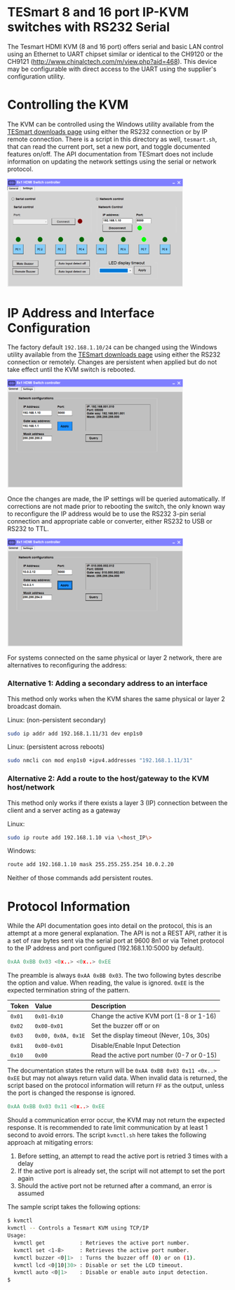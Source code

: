 # TESmart 8 and 16 port IP-KVM switches with RS232 Serial

The Tesmart HDMI KVM (8 and 16 port) offers serial and basic LAN control using an Ethernet to UART chipset similar or identical to the CH9120 or the CH9121 (http://www.chinalctech.com/m/view.php?aid=468). This device may be configurable with direct access to the UART using the supplier's configuration utility.

# Controlling the KVM
The KVM can be controlled using the Windows utility available from the [TESmart downloads page](https://buytesmart.com/pages/downloads) using either the RS232 connection or by IP remote connection. There is a script in this directory as well, `tesmart.sh`, that can read the current port, set a new port, and toggle documented features on/off. The API documentation from TESmart does not include information on updating the network settings using the serial or network protocol.

<img src="/tesmart/images/tesmart_controller_1.png" alt="TESmart 8-Port Controller" width=400>

# IP Address and Interface Configuration

The factory default `192.168.1.10/24` can be changed using the Windows utility available from the [TESmart downloads page](https://buytesmart.com/pages/downloads) using either the RS232 connection or remotely. Changes are persistent when applied but do not take effect until the KVM switch is rebooted.

<img src="/tesmart/images/tesmart_controller_2.png" alt="TESmart 8-Port Controller" width=400>

Once the changes are made, the IP settings will be queried automatically. If corrections are not made prior to rebooting the switch, the only known way to reconfigure the IP address would be to use the RS232 3-pin serial connection and appropriate cable or converter, either RS232 to USB or RS232 to TTL.

<img src="/tesmart/images/tesmart_controller_3.png" alt="TESmart 8-Port Controller" width=400>

For systems connected on the same physical or layer 2 network, there are alternatives to reconfiguring the address:

### Alternative 1: Adding a secondary address to an interface
This method only works when the KVM shares the same physical or layer 2 broadcast domain.

Linux: (non-persistent secondary)
```bash
sudo ip addr add 192.168.1.11/31 dev enp1s0
```

Linux: (persistent across reboots)
```bash
sudo nmcli con mod enp1s0 +ipv4.addresses "192.168.1.11/31"
```

### Alternative 2: Add a route to the host/gateway to the KVM host/network
This method only works if there exists a layer 3 (IP) connection between the client and a server acting as a gateway

Linux:
```bash
sudo ip route add 192.168.1.10 via \<host_IP\>
```

Windows:
```bat
route add 192.168.1.10 mask 255.255.255.254 10.0.2.20
```

Neither of those commands add persistent routes.

# Protocol Information
While the API documentation goes into detail on the protocol, this is an attempt at a more general explanation. The API is not a REST API, rather it is a set of raw bytes sent via the serial port at 9600 8n1 or via Telnet protocol to the IP address and port configured (192.168.1.10:5000 by default).

```h
0xAA 0xBB 0x03 <0x..> <0x..> 0xEE
```

The preamble is always `0xAA 0xBB 0x03`. The two following bytes describe the option and value. When reading, the value is ignored. `0xEE` is the expected termination string of the pattern.

| Token | Value | Description |
|:--- |:--- |:--- |
| `0x01` | `0x01-0x10` | Change the active KVM port (1-8 or 1-16) |
| `0x02` | `0x00-0x01` | Set the buzzer off or on |
| `0x03` | `0x00, 0x0A, 0x1E` | Set the display timeout (Never, 10s, 30s) |
| `0x81` | `0x00-0x01` | Disable/Enable Input Detection |
| `0x10` | `0x00` | Read the active port number (0-7 or 0-15) |

The documentation states the return will be `0xAA 0xBB 0x03 0x11 <0x..> 0xEE` but may not always return valid data. When invalid data is returned, the script based on the protocol information will return `FF` as the output, unless the port is changed the response is ignored.

```h
0xAA 0xBB 0x03 0x11 <0x..> 0xEE
```

Should a communication error occur, the KVM may not return the expected response. It is recommended to rate limit communication by at least 1 second to avoid errors. The script `kvmctl.sh` here takes the following approach at mitigating errors:

1. Before setting, an attempt to read the active port is retried 3 times with a delay
1. If the active port is already set, the script will not attempt to set the port again
1. Should the active port not be returned after a command, an error is assumed

The sample script takes the following options:

```bash
$ kvmctl
kvmctl -- Controls a Tesmart KVM using TCP/IP
Usage:
  kvmctl get           : Retrieves the active port number.
  kvmctl set <1-8>     : Retrieves the active port number.
  kvmctl buzzer <0|1>  : Turns the buzzer off (0) or on (1).
  kvmctl lcd <0|10|30> : Disable or set the LCD timeout.
  kvmctl auto <0|1>    : Disable or enable auto input detection.
$
```
